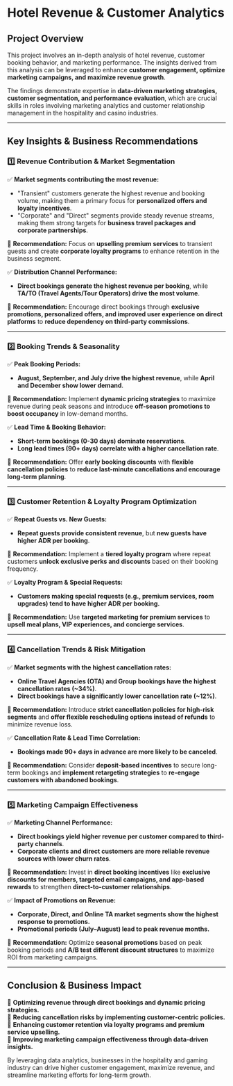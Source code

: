 # Hotel Revenue & Customer Analytics  

## **Project Overview**
This project involves an in-depth analysis of hotel revenue, customer booking behavior, and marketing performance. The insights derived from this analysis can be leveraged to enhance **customer engagement, optimize marketing campaigns, and maximize revenue growth**. 

The findings demonstrate expertise in **data-driven marketing strategies, customer segmentation, and performance evaluation**, which are crucial skills in roles involving marketing analytics and customer relationship management in the hospitality and casino industries.

---

## **Key Insights & Business Recommendations**

### **1️⃣ Revenue Contribution & Market Segmentation**

✅ **Market segments contributing the most revenue:**
- "Transient" customers generate the highest revenue and booking volume, making them a primary focus for **personalized offers and loyalty incentives**.
- "Corporate" and "Direct" segments provide steady revenue streams, making them strong targets for **business travel packages and corporate partnerships**.

📌 **Recommendation:** Focus on **upselling premium services** to transient guests and create **corporate loyalty programs** to enhance retention in the business segment.

✅ **Distribution Channel Performance:**
- **Direct bookings generate the highest revenue per booking**, while **TA/TO (Travel Agents/Tour Operators) drive the most volume**.

📌 **Recommendation:** Encourage direct bookings through **exclusive promotions, personalized offers, and improved user experience on direct platforms** to **reduce dependency on third-party commissions**.

---

### **2️⃣ Booking Trends & Seasonality**

✅ **Peak Booking Periods:**
- **August, September, and July drive the highest revenue**, while **April and December show lower demand**.

📌 **Recommendation:** Implement **dynamic pricing strategies** to maximize revenue during peak seasons and introduce **off-season promotions to boost occupancy** in low-demand months.

✅ **Lead Time & Booking Behavior:**
- **Short-term bookings (0-30 days) dominate reservations**.
- **Long lead times (90+ days) correlate with a higher cancellation rate**.

📌 **Recommendation:** Offer **early booking discounts** with **flexible cancellation policies** to **reduce last-minute cancellations and encourage long-term planning**.

---

### **3️⃣ Customer Retention & Loyalty Program Optimization**

✅ **Repeat Guests vs. New Guests:**
- **Repeat guests provide consistent revenue**, but **new guests have higher ADR per booking**.

📌 **Recommendation:** Implement a **tiered loyalty program** where repeat customers **unlock exclusive perks and discounts** based on their booking frequency.

✅ **Loyalty Program & Special Requests:**
- **Customers making special requests (e.g., premium services, room upgrades) tend to have higher ADR per booking.**

📌 **Recommendation:** Use **targeted marketing for premium services** to **upsell meal plans, VIP experiences, and concierge services**.

---

### **4️⃣ Cancellation Trends & Risk Mitigation**

✅ **Market segments with the highest cancellation rates:**
- **Online Travel Agencies (OTA) and Group bookings have the highest cancellation rates (~34%)**.
- **Direct bookings have a significantly lower cancellation rate (~12%)**.

📌 **Recommendation:** Introduce **strict cancellation policies for high-risk segments** and **offer flexible rescheduling options instead of refunds** to minimize revenue loss.

✅ **Cancellation Rate & Lead Time Correlation:**
- **Bookings made 90+ days in advance are more likely to be canceled**.

📌 **Recommendation:** Consider **deposit-based incentives** to secure long-term bookings and **implement retargeting strategies** to **re-engage customers with abandoned bookings**.

---

### **5️⃣ Marketing Campaign Effectiveness**

✅ **Marketing Channel Performance:**
- **Direct bookings yield higher revenue per customer compared to third-party channels**.
- **Corporate clients and direct customers are more reliable revenue sources with lower churn rates**.

📌 **Recommendation:** Invest in **direct booking incentives** like **exclusive discounts for members, targeted email campaigns, and app-based rewards** to strengthen **direct-to-customer relationships**.

✅ **Impact of Promotions on Revenue:**
- **Corporate, Direct, and Online TA market segments show the highest response to promotions.**
- **Promotional periods (July–August) lead to peak revenue months.**

📌 **Recommendation:** Optimize **seasonal promotions** based on peak booking periods and **A/B test different discount structures** to maximize ROI from marketing campaigns.

---

## **Conclusion & Business Impact**

🔹 **Optimizing revenue through direct bookings and dynamic pricing strategies.**  
🔹 **Reducing cancellation risks by implementing customer-centric policies.**  
🔹 **Enhancing customer retention via loyalty programs and premium service upselling.**  
🔹 **Improving marketing campaign effectiveness through data-driven insights.**  

By leveraging data analytics, businesses in the hospitality and gaming industry can drive higher customer engagement, maximize revenue, and streamline marketing efforts for long-term growth.
